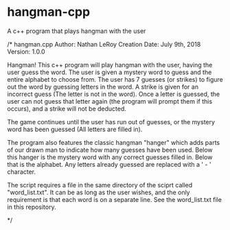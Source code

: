 # hangman-cpp
A c++ program that plays hangman with the user

/*
hangman.cpp
Author: Nathan LeRoy
Creation Date: July 9th, 2018
Version: 1.0.0


Hangman! This c++ program will play hangman with the user, having the user
guess the word. The user is given a mystery word to guess and the entire alphabet
to choose from. The user has 7 guesses (or strikes) to figure out the word by 
guessing letters in the word. A strike is given for an incorrect guess (The letter 
is not in the word). Once a letter is guessed, the user can not guess that letter
again (the program will prompt them if this occurs), and a strike will not be
deducted.

The game continues until the user has run out of guesses, or the mystery word has been
guessed (All letters are filled in).

The program also features the classic hangman "hanger" which adds parts of our drawn
man to indicate how many guesses have been used. Below this hanger is the mystery word
with any correct guesses filled in. Below that is the alphabet. Any letters already guessed
are replaced with a ' - ' character. 

The script requires a file in the same directory of the sciprt called "word_list.txt". It can be as long as the user wishes, and the only requirement is that each word is on a separate line. See the word_list.txt file in this repository.

*/
